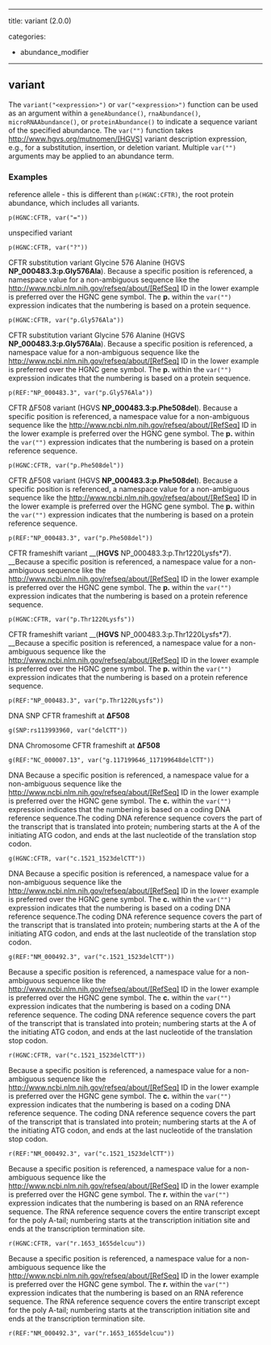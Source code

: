 
---
title: variant (2.0.0)


categories:

- abundance_modifier

---
<!-- COMPUTER GENERATED PAGE!!! DO NOT EDIT DIRECTLY  -->
<!--    must be changed in scripts/templates.py which is processed by scripts/update_refs.py -->

## variant

The `variant("<expression>")` or `var("<expression>")` function can be used as an argument within a `geneAbundance()`, `rnaAbundance()`, `microRNAAbundance()`, or `proteinAbundance()` to indicate a sequence variant of the specified abundance. The `var("")` function takes http://www.hgvs.org/mutnomen/[HGVS] variant description expression, e.g., for a substitution, insertion, or deletion variant. Multiple `var("")` arguments may be applied to an abundance term.



### Examples


reference allele - this is different than `p(HGNC:CFTR)`, the root protein abundance, which includes all variants.

    p(HGNC:CFTR, var("="))


unspecified variant

    p(HGNC:CFTR, var("?"))


CFTR substitution variant Glycine 576 Alanine (HGVS __NP_000483.3:p.Gly576Ala__). Because a specific position is referenced, a namespace value for a non-ambiguous sequence like the http://www.ncbi.nlm.nih.gov/refseq/about/[RefSeq] ID in the lower example is preferred over the HGNC gene symbol. The __p.__ within the `var("")` expression indicates that the numbering is based on a protein sequence.

    p(HGNC:CFTR, var("p.Gly576Ala"))


CFTR substitution variant Glycine 576 Alanine (HGVS __NP_000483.3:p.Gly576Ala__). Because a specific position is referenced, a namespace value for a non-ambiguous sequence like the http://www.ncbi.nlm.nih.gov/refseq/about/[RefSeq] ID in the lower example is preferred over the HGNC gene symbol. The __p.__ within the `var("")` expression indicates that the numbering is based on a protein sequence.

    p(REF:"NP_000483.3", var("p.Gly576Ala"))


CFTR ΔF508 variant (HGVS __NP_000483.3:p.Phe508del__). Because a specific position is referenced, a namespace value for a non-ambiguous sequence like the http://www.ncbi.nlm.nih.gov/refseq/about/[RefSeq] ID in the lower example is preferred over the HGNC gene symbol. The __p.__ within the `var("")` expression indicates that the numbering is based on a protein reference sequence.

    p(HGNC:CFTR, var("p.Phe508del"))


CFTR ΔF508 variant (HGVS __NP_000483.3:p.Phe508del__). Because a specific position is referenced, a namespace value for a non-ambiguous sequence like the http://www.ncbi.nlm.nih.gov/refseq/about/[RefSeq] ID in the lower example is preferred over the HGNC gene symbol. The __p.__ within the `var("")` expression indicates that the numbering is based on a protein reference sequence.

    p(REF:"NP_000483.3", var("p.Phe508del"))


CFTR frameshift variant __(__HGVS__ NP_000483.3:p.Thr1220Lysfs*7). __Because a specific position is referenced, a namespace value for a non-ambiguous sequence like the http://www.ncbi.nlm.nih.gov/refseq/about/[RefSeq] ID in the lower example is preferred over the HGNC gene symbol. The __p.__ within the `var("")` expression indicates that the numbering is based on a protein reference sequence.

    p(HGNC:CFTR, var("p.Thr1220Lysfs"))


CFTR frameshift variant __(__HGVS__ NP_000483.3:p.Thr1220Lysfs*7). __Because a specific position is referenced, a namespace value for a non-ambiguous sequence like the http://www.ncbi.nlm.nih.gov/refseq/about/[RefSeq] ID in the lower example is preferred over the HGNC gene symbol. The __p.__ within the `var("")` expression indicates that the numbering is based on a protein reference sequence.

    p(REF:"NP_000483.3", var("p.Thr1220Lysfs"))


DNA SNP CFTR frameshift at __ΔF508__

    g(SNP:rs113993960, var("delCTT"))


DNA Chromosome CFTR frameshift at __ΔF508__

    g(REF:"NC_000007.13", var("g.117199646_117199648delCTT"))


DNA Because a specific position is referenced, a namespace value for a non-ambiguous sequence like the http://www.ncbi.nlm.nih.gov/refseq/about/[RefSeq] ID in the lower example is preferred over the HGNC gene symbol. The __c.__ within the `var("")` expression indicates that the numbering is based on a coding DNA reference sequence.The coding DNA reference sequence covers the part of the transcript that is translated into protein; numbering starts at the A of the initiating ATG codon, and ends at the last nucleotide of the translation stop codon.

    g(HGNC:CFTR, var("c.1521_1523delCTT"))


DNA Because a specific position is referenced, a namespace value for a non-ambiguous sequence like the http://www.ncbi.nlm.nih.gov/refseq/about/[RefSeq] ID in the lower example is preferred over the HGNC gene symbol. The __c.__ within the `var("")` expression indicates that the numbering is based on a coding DNA reference sequence.The coding DNA reference sequence covers the part of the transcript that is translated into protein; numbering starts at the A of the initiating ATG codon, and ends at the last nucleotide of the translation stop codon.

    g(REF:"NM_000492.3", var("c.1521_1523delCTT"))


Because a specific position is referenced, a namespace value for a non-ambiguous sequence like the http://www.ncbi.nlm.nih.gov/refseq/about/[RefSeq] ID in the lower example is preferred over the HGNC gene symbol. The __c.__ within the `var("")` expression indicates that the numbering is based on a coding DNA reference sequence. The coding DNA reference sequence covers the part of the transcript that is translated into protein; numbering starts at the A of the initiating ATG codon, and ends at the last nucleotide of the translation stop codon.

    r(HGNC:CFTR, var("c.1521_1523delCTT"))


Because a specific position is referenced, a namespace value for a non-ambiguous sequence like the http://www.ncbi.nlm.nih.gov/refseq/about/[RefSeq] ID in the lower example is preferred over the HGNC gene symbol. The __c.__ within the `var("")` expression indicates that the numbering is based on a coding DNA reference sequence. The coding DNA reference sequence covers the part of the transcript that is translated into protein; numbering starts at the A of the initiating ATG codon, and ends at the last nucleotide of the translation stop codon.

    r(REF:"NM_000492.3", var("c.1521_1523delCTT"))


Because a specific position is referenced, a namespace value for a non-ambiguous sequence like the http://www.ncbi.nlm.nih.gov/refseq/about/[RefSeq] ID in the lower example is preferred over the HGNC gene symbol. The __r.__ within the `var("")` expression indicates that the numbering is based on an RNA reference sequence. The RNA reference sequence covers the entire transcript except for the poly A-tail; numbering starts at the transcription initiation site and ends at the transcription termination site.

    r(HGNC:CFTR, var("r.1653_1655delcuu"))


Because a specific position is referenced, a namespace value for a non-ambiguous sequence like the http://www.ncbi.nlm.nih.gov/refseq/about/[RefSeq] ID in the lower example is preferred over the HGNC gene symbol. The __r.__ within the `var("")` expression indicates that the numbering is based on an RNA reference sequence. The RNA reference sequence covers the entire transcript except for the poly A-tail; numbering starts at the transcription initiation site and ends at the transcription termination site.

    r(REF:"NM_000492.3", var("r.1653_1655delcuu"))

